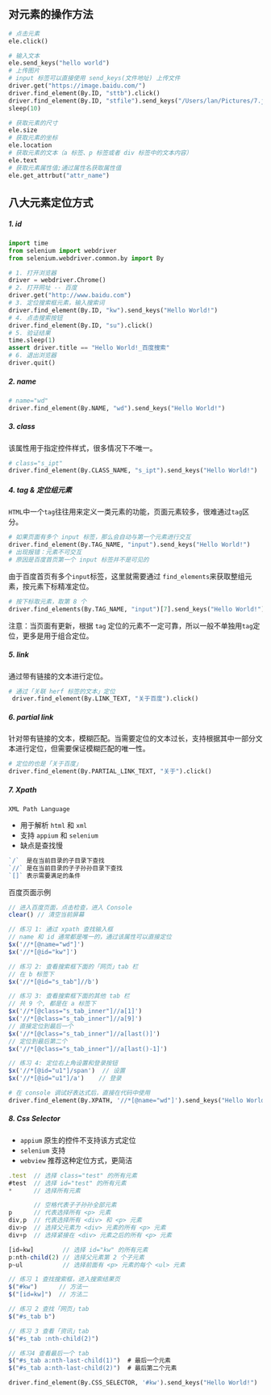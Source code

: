 ## 对元素的操作方法

```python
# 点击元素
ele.click()

# 输入文本
ele.send_keys("hello world")
# 上传图片
# input 标签可以直接使用 send_keys(文件地址) 上传文件
driver.get("https://image.baidu.com/")
driver.find_element(By.ID, "sttb").click()
driver.find_element(By.ID, "stfile").send_keys("/Users/lan/Pictures/7.jpeg")
sleep(10)

# 获取元素的尺寸
ele.size
# 获取元素的坐标
ele.location
# 获取元素的文本（a 标签、p 标签或者 div 标签中的文本内容）
ele.text
# 获取元素属性值;通过属性名获取属性值
ele.get_attrbut("attr_name")
```



## 八大元素定位方式

##### 1. id

```Python
import time
from selenium import webdriver
from selenium.webdriver.common.by import By

# 1. 打开浏览器
driver = webdriver.Chrome()
# 2. 打开网址 -- 百度
driver.get("http://www.baidu.com")
# 3. 定位搜索框元素，输入搜索词
driver.find_element(By.ID, "kw").send_keys("Hello World!")
# 4. 点击搜索按钮
driver.find_element(By.ID, "su").click()
# 5. 验证结果
time.sleep(1)
assert driver.title == "Hello World!_百度搜索"
# 6. 退出浏览器
driver.quit()
```

##### 2. name

```Python
# name="wd"
driver.find_element(By.NAME, "wd").send_keys("Hello World!")
```

##### 3. class

该属性用于指定控件样式，很多情况下不唯一。
```Python
# class="s_ipt"
driver.find_element(By.CLASS_NAME, "s_ipt").send_keys("Hello World!") 
```

##### 4. tag & 定位组元素

`HTML`中一个`tag`往往用来定义一类元素的功能，页面元素较多，很难通过`tag`区分。

```Python
# 如果页面有多个 input 标签，那么会自动与第一个元素进行交互
driver.find_element(By.TAG_NAME, "input").send_keys("Hello World!")
# 出现报错：元素不可交互
# 原因是百度首页第一个 input 标签并不是可见的
```
由于百度首页有多个`input`标签，这里就需要通过 `find_elements`来获取整组元素，按元素下标精准定位。
```python
# 按下标取元素，取第 8 个
driver.find_elements(By.TAG_NAME, "input")[7].send_keys("Hello World!")
```
注意：当页面有更新，根据 `tag` 定位的元素不一定可靠，所以一般不单独用`tag`定位，更多是用于组合定位。

##### 5. link

通过带有链接的文本进行定位。
```Python
# 通过「关联 herf 标签的文本」定位
 driver.find_element(By.LINK_TEXT, "关于百度").click()
```

##### 6. partial link

针对带有链接的文本，模糊匹配。当需要定位的文本过长，支持根据其中一部分文本进行定位，但需要保证模糊匹配的唯一性。
```Python
# 定位的也是「关于百度」
driver.find_element(By.PARTIAL_LINK_TEXT, "关于").click()
```

##### 7. Xpath

`XML Path Language`

- 用于解析 `html` 和 `xml`
- 支持 `appium` 和 `selenium`
- 缺点是查找慢

```js
`/`  是在当前目录的子目录下查找
`//` 是在当前目录的子子孙孙目录下查找
`[]` 表示需要满足的条件
```
百度页面示例
```js
// 进入百度页面，点击检查，进入 Console
clear() // 清空当前屏幕

// 练习 1: 通过 xpath 查找输入框
// name 和 id 通常都是唯一的，通过该属性可以直接定位
$x('//*[@name="wd"]')
$x('//*[@id="kw"]')

// 练习 2: 查看搜索框下面的「网页」tab 栏
// 在 b 标签下
$x('//*[@id="s_tab"]//b')

// 练习 3: 查看搜索框下面的其他 tab 栏
// 共 9 个, 都是在 a 标签下
$x('//*[@class="s_tab_inner"]//a[1]')
$x('//*[@class="s_tab_inner"]//a[9]')
// 直接定位到最后一个
$x('//*[@class="s_tab_inner"]//a[last()]')
// 定位到最后第二个
$x('//*[@class="s_tab_inner"]//a[last()-1]')

// 练习 4: 定位右上角设置和登录按钮
$x('//*[@id="u1"]/span')  // 设置
$x('//*[@id="u1"]/a')    // 登录
```

```Python
# 在 console 调试好表达式后，直接在代码中使用
driver.find_element(By.XPATH, '//*[@name="wd"]').send_keys("Hello World!")
```

##### 8. Css Selector

- `appium` 原生的控件不支持该方式定位
- `selenium` 支持
- `webview` 推荐这种定位方式，更简洁

```js
.test  // 选择 class="test" 的所有元素
#test  // 选择 id="test" 的所有元素
*      // 选择所有元素

       // 空格代表子子孙孙全部元素
p      // 代表选择所有 <p> 元素
div,p  // 代表选择所有 <div> 和 <p> 元素
div>p  // 选择父元素为 <div> 元素的所有 <p> 元素
div+p  // 选择紧接在 <div> 元素之后的所有 <p> 元素

[id=kw]        // 选择 id="kw" 的所有元素
p:nth-child(2) // 选择父元素第 2 个子元素
p~ul           // 选择前面有 <p> 元素的每个 <ul> 元素 
```

```js
// 练习 1 查找搜索框，进入搜索结果页
$("#kw")      // 方法一
$("[id=kw]")  // 方法二

// 练习 2 查找「网页」tab
$("#s_tab b")

// 练习 3 查看「资讯」tab
$("#s_tab :nth-child(2)")  

// 练习4 查看最后一个 tab
$("#s_tab a:nth-last-child(1)")  # 最后一个元素
$("#s_tab a:nth-last-child(2)")  # 最后第二个元素
```

```Python
driver.find_element(By.CSS_SELECTOR, '#kw').send_keys("Hello World!") 
```

